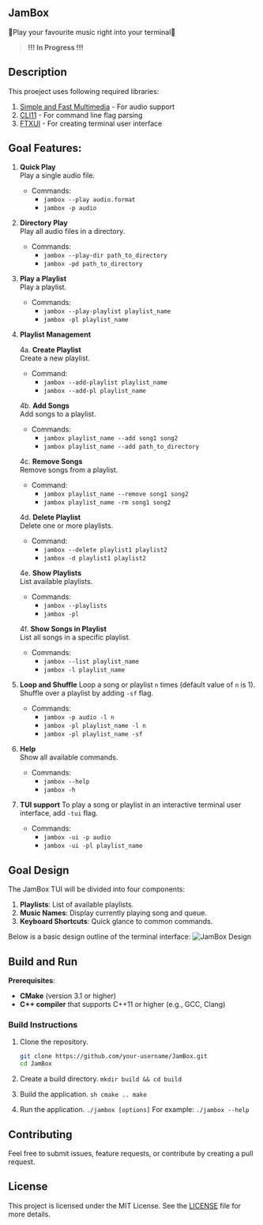 ## JamBox 

🎵Play your favourite music right into your terminal🎵

> **!!! In Progress !!!**

## Description
This proeject uses following required libraries:
1. [Simple and Fast Multimedia](https://github.com/SFML/SFML) - For audio support
2. [CLI11](https://github.com/CLIUtils/CLI11) - For command line flag parsing
3. [FTXUI](https://github.com/ArthurSonzogni/FTXUI) - For creating terminal user interface


## **Goal Features:**

1.  **Quick Play**  
    Play a single audio file.
    -   Commands:
        -   `jambox --play audio.format`
        -   `jambox -p audio`
       
2.  **Directory Play**  
    Play all audio files in a directory.
    -   Commands:
        -   `jambox --play-dir path_to_directory`
        -   `jambox -pd path_to_directory`

3.  **Play a Playlist**  
    Play a playlist.
    -   Commands:
        -   `jambox --play-playlist playlist_name`
        -   `jambox -pl playlist_name`
    
    
4.  **Playlist Management**
    
    4a. **Create Playlist**  
    Create a new playlist.  
    - Command: 
	    - `jambox --add-playlist playlist_name`
	    - `jambox --add-pl playlist_name`
    
    4b. **Add Songs**  
    Add songs to a playlist.  
    - Commands:
	    - `jambox playlist_name --add song1 song2` 
	    - `jambox playlist_name --add path_to_directory`
    
    4c. **Remove Songs**  
    Remove songs from a playlist.  
    - Command: 
	    - `jambox playlist_name --remove song1 song2`
	    - `jambox playlist_name -rm song1 song2`
    
    4d. **Delete Playlist**  
    Delete one or more playlists.  
    - Command:
	    -  `jambox --delete playlist1 playlist2`
	    - `jambox -d playlist1 playlist2`
    
    4e. **Show Playlists**  
    List available playlists.  
    - Commands:
	     - `jambox --playlists` 
		 - `jambox -pl`
    
    4f. **Show Songs in Playlist**  
    List all songs in a specific playlist.  
    - Commands: 
	    - `jambox --list playlist_name` 
	    - `jambox -l playlist_name`
  
5.   **Loop and Shuffle**
	Loop a song or playlist `n` times (default value of `n` is 1). Shuffle over a playlist by adding `-sf` flag.
		- Commands:
			- `jambox -p audio -l n` 
			- `jambox -pl playlist_name -l n`
			- `jambox -pl playlist_name -sf`
		

6.  **Help**  
    Show all available commands.
    
    -   Commands:
        -   `jambox --help`
        -   `jambox -h`

7.  **TUI support**
	To play a song or playlist in an interactive terminal user interface, add `-tui` flag.
	 - Commands:
		 - `jambox -ui -p audio`
		 - `jambox -ui -pl playlist_name`




## Goal Design
The JamBox TUI will be divided into four components:
1.  **Playlists**: List of available playlists. 
2.  **Music Names**: Display currently playing song and queue. 
3. **Keyboard Shortcuts**: Quick glance to common commands.
	 
Below is a basic design outline of the terminal interface: ![JamBox Design](./assests/JamBox%20Design.png)

## Build and Run
**Prerequisites**:
- **CMake** (version 3.1 or higher) 
- **C++ compiler** that supports C++11 or higher (e.g., GCC, Clang)

### Build Instructions
1. Clone the repository.
	```sh 
	git clone https://github.com/your-username/JamBox.git
	cd JamBox
	```
2. Create a build directory.
		`mkdir build && cd build`
		
3. Build the application.
		    ```sh
		    cmake ..
		    make
		```
		
4. Run the application.
		`./jambox [options]`
		For example: `./jambox --help`


## Contributing
Feel free to submit issues, feature requests, or contribute by creating a pull request.

## License

This project is licensed under the MIT License. See the [LICENSE](./LICENSE) file for more details.
